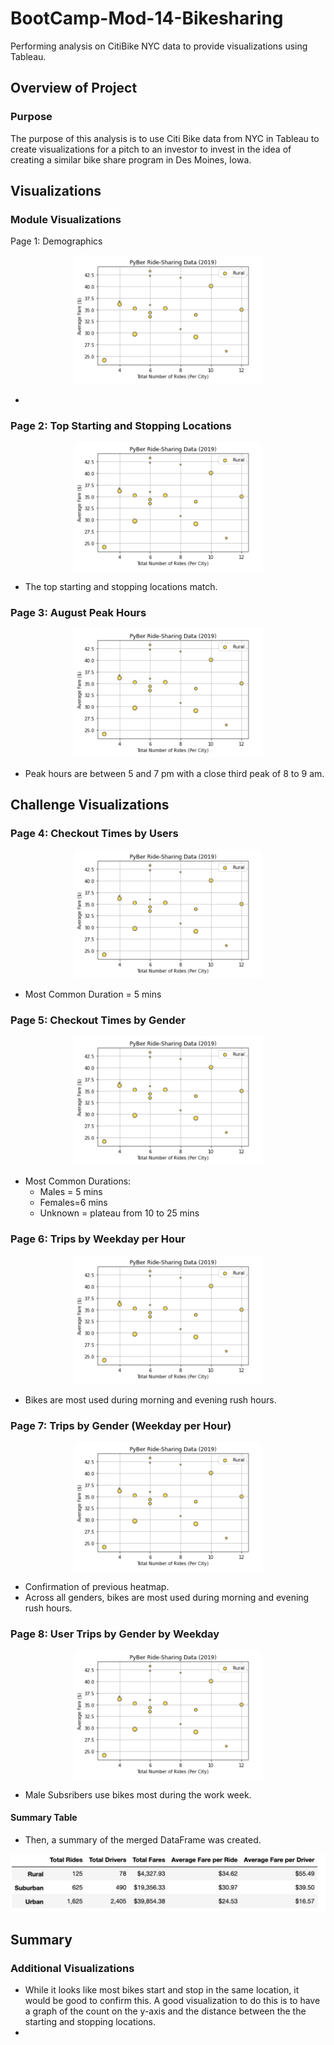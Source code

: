 # BootCamp-Mod-14-Bikesharing

Performing analysis on CitiBike NYC data to provide visualizations using Tableau.

## Overview of Project

### Purpose
The purpose of this analysis is to use Citi Bike data from NYC in Tableau to create visualizations for a pitch to an investor to invest in the idea of creating a similar bike share program in Des Moines, Iowa.

## Visualizations
### Module Visualizations
Page 1: Demographics
<p align="center"><img src="https://github.com/M-Outlaw/BootCamp-Mod-5-PyBer_Analysis/blob/main/analysis/Average_Fare_per_rides_Rural.png" width="301.6" height="205.6"/></p>

- 

### Page 2: Top Starting and Stopping Locations
<p align="center"><img src="https://github.com/M-Outlaw/BootCamp-Mod-5-PyBer_Analysis/blob/main/analysis/Average_Fare_per_rides_Rural.png" width="301.6" height="205.6"/></p>

- The top starting and stopping locations match.

### Page 3: August Peak Hours
<p align="center"><img src="https://github.com/M-Outlaw/BootCamp-Mod-5-PyBer_Analysis/blob/main/analysis/Average_Fare_per_rides_Rural.png" width="301.6" height="205.6"/></p>

- Peak hours are between 5 and 7 pm with a close third peak of 8 to 9 am.

## Challenge Visualizations
### Page 4: Checkout Times by Users
<p align="center"><img src="https://github.com/M-Outlaw/BootCamp-Mod-5-PyBer_Analysis/blob/main/analysis/Average_Fare_per_rides_Rural.png" width="301.6" height="205.6"/></p>

- Most Common Duration = 5 mins

### Page 5: Checkout Times by Gender
<p align="center"><img src="https://github.com/M-Outlaw/BootCamp-Mod-5-PyBer_Analysis/blob/main/analysis/Average_Fare_per_rides_Rural.png" width="301.6" height="205.6"/></p>

- Most Common Durations: 
  * Males = 5 mins
  * Females=6 mins
  * Unknown = plateau from 10 to 25 mins        

### Page 6: Trips by Weekday per Hour
<p align="center"><img src="https://github.com/M-Outlaw/BootCamp-Mod-5-PyBer_Analysis/blob/main/analysis/Average_Fare_per_rides_Rural.png" width="301.6" height="205.6"/></p>

- Bikes are most used during morning and evening rush hours.

### Page 7: Trips by Gender (Weekday per Hour)
<p align="center"><img src="https://github.com/M-Outlaw/BootCamp-Mod-5-PyBer_Analysis/blob/main/analysis/Average_Fare_per_rides_Rural.png" width="301.6" height="205.6"/></p>

- Confirmation of previous heatmap. 
- Across all genders, bikes are most used during morning and evening rush hours.

### Page 8: User Trips by Gender by Weekday
<p align="center"><img src="https://github.com/M-Outlaw/BootCamp-Mod-5-PyBer_Analysis/blob/main/analysis/Average_Fare_per_rides_Rural.png" width="301.6" height="205.6"/></p>

- Male Subsribers use bikes most during the work week.



#### Summary Table
- Then, a summary of the merged DataFrame was created.

<p align="center"><img src="https://github.com/M-Outlaw/BootCamp-Mod-5-PyBer_Analysis/blob/main/analysis/Summary_table.png"/></p>


## Summary
### 
### Additional Visualizations
- While it looks like most bikes start and stop in the same location, it would be good to confirm this. A good visualization to do this is to have a graph of the count on the y-axis and the distance between the the starting and stopping locations.
- 
